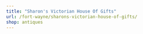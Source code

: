 ```yaml
---
title: "Sharon's Victorian House Of Gifts"
url: /fort-wayne/sharons-victorian-house-of-gifts/
shop: antiques
---
```

